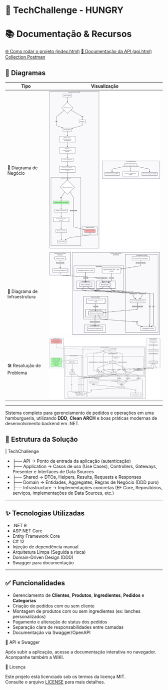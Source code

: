 # 🚀 TechChallenge - HUNGRY 

# 📚 Documentação & Recursos

<a href="docs/index.html" target="_blank">🌐 Como rodar o projeto (index.html)</a> 
<a href="docs/api.html" target="_blank">📄 Documentação da API (api.html)</a>
[Collection Postman](postman/TechChallenge.postman_collection.json)

## 🧭 Diagramas

| Tipo                        | Visualização                                                  |
|-----------------------------|---------------------------------------------------------------|
| 🧠 Diagrama de Negócio      | ![Negócio](docs/negocio.png)                                  |
| 🧱 Diagrama de Infraestrutura | ![Infraestrutura](docs/infraestrutura.png)                  |
| 🛠️ Resolução de Problema     | ![Resolução do Problema levantado](docs/resolucao.png)                             |

---

Sistema completo para gerenciamento de pedidos e operações em uma hamburgueria, utilizando **DDD**, **Clean ARCH** e boas práticas modernas de desenvolvimento backend em .NET.
 
## 🧱 Estrutura da Solução

| TechChallenge
- ├── API             → Ponto de entrada da aplicação (autenticação)
- ├── Application     → Casos de uso (Use Cases), Controllers, Gateways, Presenter e Interfaces de Data Sources
- ├── Shared          → DTOs, Helpers, Results, Requests e Responses
- ├── Domain          → Entidades, Aggregates, Regras de Negócio (DDD puro)
- ├── Infrastructure  → Implementações concretas (EF Core, Repositórios, serviços, implementações de Data Sources, etc.)


---

## ✨ Tecnologias Utilizadas

- .NET 9
- ASP.NET Core
- Entity Framework Core
- C# 12
- Injeção de dependência manual
- Arquitetura Limpa (Seguida a risca)
- Domain-Driven Design (DDD)
- Swagger para documentação

---

## ✅ Funcionalidades

- Gerenciamento de **Clientes**, **Produtos**, **Ingredientes**, **Pedidos** e **Categorias**
- Criação de pedidos com ou sem cliente
- Montagem de produtos com ou sem ingredientes (ex: lanches personalizados)
- Pagamento e alteração de status dos pedidos
- Separação clara de responsabilidades entre camadas
- Documentação via Swagger/OpenAPI

🧪 API e Swagger

Após subir a aplicação, acesse a documentação interativa no navegador. Acompanhe também a WIKI.

📄 Licença

Este projeto está licenciado sob os termos da licença MIT.  
Consulte o arquivo [LICENSE](./LICENSE) para mais detalhes.
